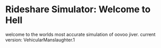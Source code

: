 # Rideshare Simulator: Welcome to Hell
welcome to the worlds most accurate simulation of oovoo jiver. 
current version: VehicularManslaughter.1
